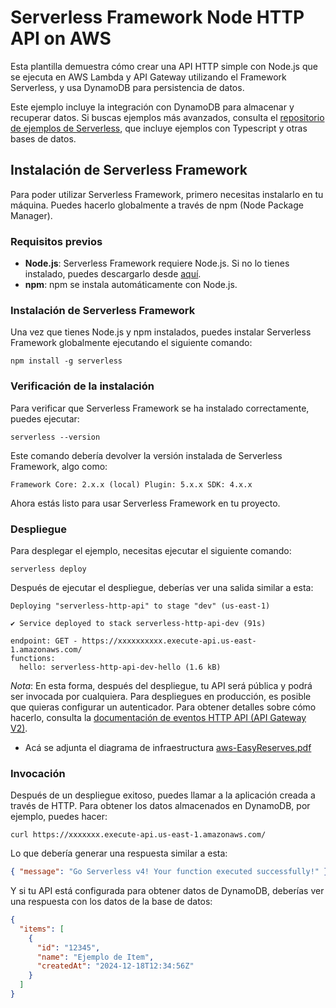 <!--
title: 'AWS Simple HTTP Endpoint example in NodeJS'
description: 'This template demonstrates how to make a simple HTTP API with Node.js running on AWS Lambda and API Gateway using the Serverless Framework.'
layout: Doc
framework: v4
platform: AWS
language: nodeJS
authorLink: 'https://github.com/serverless'
authorName: 'Serverless, Inc.'
authorAvatar: 'https://avatars1.githubusercontent.com/u/13742415?s=200&v=4'
-->

# Serverless Framework Node HTTP API on AWS

Esta plantilla demuestra cómo crear una API HTTP simple con Node.js que se ejecuta en AWS Lambda y API Gateway utilizando el Framework Serverless, y usa DynamoDB para persistencia de datos.

Este ejemplo incluye la integración con DynamoDB para almacenar y recuperar datos. Si buscas ejemplos más avanzados, consulta el [repositorio de ejemplos de Serverless](https://github.com/serverless/examples/), que incluye ejemplos con Typescript y otras bases de datos.

## Instalación de Serverless Framework

Para poder utilizar Serverless Framework, primero necesitas instalarlo en tu máquina. Puedes hacerlo globalmente a través de npm (Node Package Manager).

### Requisitos previos

- **Node.js**: Serverless Framework requiere Node.js. Si no lo tienes instalado, puedes descargarlo desde [aquí](https://nodejs.org/).
- **npm**: npm se instala automáticamente con Node.js.

### Instalación de Serverless Framework

Una vez que tienes Node.js y npm instalados, puedes instalar Serverless Framework globalmente ejecutando el siguiente comando:

```
npm install -g serverless
```
### Verificación de la instalación

Para verificar que Serverless Framework se ha instalado correctamente, puedes ejecutar:

```
serverless --version
```

Este comando debería devolver la versión instalada de Serverless Framework, algo como:

```
Framework Core: 2.x.x (local) Plugin: 5.x.x SDK: 4.x.x
```

Ahora estás listo para usar Serverless Framework en tu proyecto.

### Despliegue

Para desplegar el ejemplo, necesitas ejecutar el siguiente comando:
```
serverless deploy
```

Después de ejecutar el despliegue, deberías ver una salida similar a esta:

```
Deploying "serverless-http-api" to stage "dev" (us-east-1)

✔ Service deployed to stack serverless-http-api-dev (91s)

endpoint: GET - https://xxxxxxxxxx.execute-api.us-east-1.amazonaws.com/
functions:
  hello: serverless-http-api-dev-hello (1.6 kB)
```

_Nota_: En esta forma, después del despliegue, tu API será pública y podrá ser invocada por cualquiera. Para despliegues en producción, es posible que quieras configurar un autenticador. Para obtener detalles sobre cómo hacerlo, consulta la [documentación de eventos HTTP API (API Gateway V2)](https://www.serverless.com/framework/docs/providers/aws/events/http-api).
- Acá se adjunta el diagrama de infraestructura
[aws-EasyReserves.pdf](https://github.com/user-attachments/files/18214261/aws-EasyReserves.pdf)


### Invocación

Después de un despliegue exitoso, puedes llamar a la aplicación creada a través de HTTP. Para obtener los datos almacenados en DynamoDB, por ejemplo, puedes hacer:

```
curl https://xxxxxxx.execute-api.us-east-1.amazonaws.com/
```

Lo que debería generar una respuesta similar a esta:

```json
{ "message": "Go Serverless v4! Your function executed successfully!" }
```

Y si tu API está configurada para obtener datos de DynamoDB, deberías ver una respuesta con los datos de la base de datos:

```json
{
  "items": [
    {
      "id": "12345",
      "name": "Ejemplo de Item",
      "createdAt": "2024-12-18T12:34:56Z"
    }
  ]
}


```

